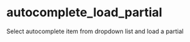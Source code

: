 autocomplete_load_partial
=========================

Select autocomplete item from dropdown list and load a partial